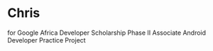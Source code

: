# Chris
for Google Africa Developer Scholarship Phase II   Associate Android Developer Practice Project
